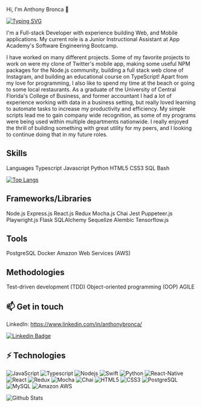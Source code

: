 Hi, I'm Anthony Bronca 👋

[![Typing SVG](https://readme-typing-svg.demolab.com?font=Fira+Code&pause=1000&color=2768F7&width=435&lines=Web+Developer;Mobile+Developer;Software+Engineer;Software+Engineering+Instructor)](https://git.io/typing-svg)


I'm a Full-stack Developer with experience building Web, and Mobile applications. My current role is a Junior Instructional Assistant at App Academy's Software Engineering Bootcamp.

I have worked on many different projects. Some of my favorite projects to work on were my clone of Twitter's mobile app, making some useful NPM packages for the Node.js community, building a full stack web clone of Instagram, and building an educational course on TypeScript! Apart from my love for programming, I also like to spend my time at the beach or going to some local restaurants. As a graduate of the University of Central Florida's College of Business, and former accountant I had a lot of experience working with data in a business setting, but really loved learning to automate tasks to increase my productivity and efficiency. My simple scripts lead me to gain company wide recognition, as some of my programs were being used within multiple departments nationwide. I really enjoyed the thrill of building something with great utility for my peers, and I looking to continue doing that in my future roles.

## Skills
Languages
Typescript
Javascript
Python
HTML5
CSS3
SQL
Bash

[![Top Langs](https://github-readme-stats.vercel.app/api/top-langs/?username=anthonybronca&size_weight=0.5&count_weight=0.5)](https://github.com/anthonybronca/github-readme-stats)

## Frameworks/Libraries
Node.js
Express.js
React.js
Redux
Mocha.js
Chai
Jest
Puppeteer.js
Playwright.js
Flask
SQLAlchemy
Sequelize
Alembic
Tensorflow.js

## Tools
PostgreSQL
Docker
Amazon Web Services (AWS)

## Methodologies
Test-driven development (TDD)
Object-oriented programming (OOP)
AGILE

## 📫 Get in touch
LinkedIn: https://www.linkedin.com/in/anthonybronca/

[![Linkedin Badge](https://img.shields.io/badge/-AnthonyBronca-blue?style=flat-square&logo=Linkedin&logoColor=white&link=https://www.linkedin.com/in/anirudhemmadi/)](https://www.linkedin.com/in/anthonybronca/)


## ⚡ Technologies

![JavaScript](https://img.shields.io/badge/JavaScript-323330?style=for-the-badge&logo=javascript&logoColor=F7DF1E)
![Typescript](https://img.shields.io/badge/TypeScript-007ACC?style=for-the-badge&logo=typescript&logoColor=white)
![Nodejs](https://img.shields.io/badge/Node.js-43853D?style=for-the-badge&logo=node.js&logoColor=white)
![Swift](https://img.shields.io/badge/Swift-FA7343?style=for-the-badge&logo=swift&logoColor=white)
![Python](https://img.shields.io/badge/Python-3776AB?style=for-the-badge&logo=python&logoColor=white)
![React-Native](https://img.shields.io/badge/React_Native-20232A?style=for-the-badge&logo=react&logoColor=61DAFB)
![React](	https://img.shields.io/badge/React-20232A?style=for-the-badge&logo=react&logoColor=61DAFB)
![Redux](https://img.shields.io/badge/Redux-593D88?style=for-the-badge&logo=redux&logoColor=white)
![Mocha](https://img.shields.io/badge/mocha.js-323330?style=for-the-badge&logo=mocha&logoColor=Brown)
![Chai](https://img.shields.io/badge/chai.js-323330?style=for-the-badge&logo=chai&logoColor=red)
![HTML5](https://img.shields.io/badge/HTML5-E34F26?style=for-the-badge&logo=html5&logoColor=white)
![CSS3](https://img.shields.io/badge/CSS3-1572B6?style=for-the-badge&logo=css3&logoColor=white)
![PostgreSQL](https://img.shields.io/badge/PostgreSQL-316192?style=for-the-badge&logo=postgresql&logoColor=white)
![MySQL](https://img.shields.io/badge/MySQL-00000F?style=for-the-badge&logo=mysql&logoColor=white)
![Amazon AWS](https://img.shields.io/badge/Amazon_AWS-232F3E?style=for-the-badge&logo=amazon-aws&logoColor=white)
 
![Github Stats](https://github-readme-stats.vercel.app/api?username=anthonybronca&show_icons=true&theme=radical)

<!-- **AnthonyBronca/AnthonyBronca** is a ✨ _special_ ✨ repository because its `README.md` (this file) appears on your GitHub profile. -->

<!-- Here are some ideas to get you started: -->

<!-- - 🔭 I’m currently working on ...
- 🌱 I’m currently learning ...
- 👯 I’m looking to collaborate on ...
- 🤔 I’m looking for help with ...
- 💬 Ask me about ...
- 📫 How to reach me: ...
- 😄 Pronouns: ...
- ⚡ Fun fact: ...
-->
